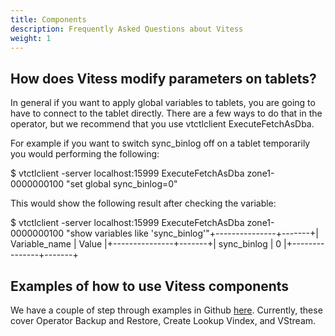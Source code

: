 ```yaml
---
title: Components
description: Frequently Asked Questions about Vitess
weight: 1
---
```


## How does Vitess modify parameters on tablets?

In general if you want to apply global variables to tablets, you are going to have to connect to the tablet directly. There are a few ways to do that in the operator, but we recommend that you use vtctlclient ExecuteFetchAsDba.

For example if you want to switch sync_binlog off on a tablet temporarily you would performing the following:

$ vtctlclient -server localhost:15999 ExecuteFetchAsDba zone1-0000000100 "set global sync_binlog=0"

This would show the following result after checking the variable:

$ vtctlclient -server localhost:15999 ExecuteFetchAsDba zone1-0000000100 "show variables like 'sync_binlog'"+---------------+-------+| Variable_name | Value |+---------------+-------+| sync_binlog   |     0 |+---------------+-------+

## Examples of how to use Vitess components

We have a couple of step through examples in Github [here](https://github.com/aquarapid/vitess_examples). Currently, these cover Operator Backup and Restore, Create Lookup Vindex, and VStream.